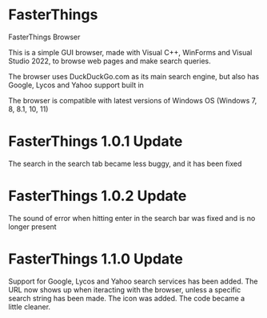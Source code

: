 # FasterThings
FasterThings Browser

This is a simple GUI browser, made with Visual C++, WinForms and Visual Studio 2022, to browse web pages and make search queries.

The browser uses DuckDuckGo.com as its main search engine, but also has Google, Lycos and Yahoo support built in 

The browser is compatible with latest versions of Windows OS (Windows 7, 8, 8.1, 10, 11)

# FasterThings 1.0.1 Update
The search in the search tab became less buggy, and it has been fixed

# FasterThings 1.0.2 Update
The sound of error when hitting enter in the search bar was fixed and is no longer present

# FasterThings 1.1.0 Update
Support for Google, Lycos and Yahoo search services has been added. 
The URL now shows up when iteracting with the browser, unless a specific search string has been made.
The icon was added.
The code became a little cleaner.

